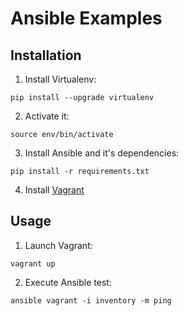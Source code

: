 # Ansible Examples

## Installation

1. Install Virtualenv:
```
pip install --upgrade virtualenv
```

2. Activate it:
```
source env/bin/activate
```

3. Install Ansible and it's dependencies:
```
pip install -r requirements.txt
```

4. Install [Vagrant](https://www.vagrantup.com)


## Usage

1. Launch Vagrant:
```
vagrant up
```

2. Execute Ansible test:
```
ansible vagrant -i inventory -m ping
```

